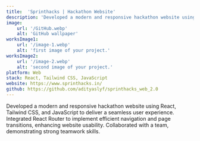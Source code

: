 ```yaml
---
title:  'Sprinthacks | Hackathon Website'
description: 'Developed a modern and responsive hackathon website using React, Tailwind CSS, and JavaScript to deliver a seamless user experience. Integrated React Router to implement efficient navigation and page transitions, enhancing website usability. Collaborated with a team, demonstrating strong teamwork skills.'
image:
    url: '/GitHub.webp'
    alt: 'GitHub wallpaper'
worksImage1:
    url: '/image-1.webp'
    alt: 'first image of your project.'
worksImage2:
    url: '/image-2.webp'
    alt: 'second image of your project.'
platform: Web
stack: React, Tailwind CSS, JavaScript
website: https://www.sprinthacks.in/
github: https://github.com/adityaslyf/sprinthacks_web_2.0
---
```


Developed a modern and responsive hackathon website using React, Tailwind CSS, and JavaScript to deliver a seamless user experience. Integrated React Router to implement efficient navigation and page transitions, enhancing website usability. Collaborated with a team, demonstrating strong teamwork skills.